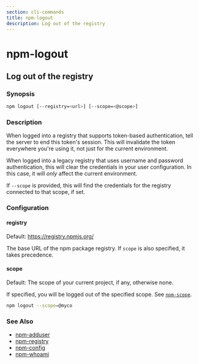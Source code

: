 ```yaml
---
section: cli-commands 
title: npm-logout
description: Log out of the registry
---
```


# npm-logout

## Log out of the registry

### Synopsis

```bash
npm logout [--registry=<url>] [--scope=<@scope>]
```

### Description

When logged into a registry that supports token-based authentication, tell the
server to end this token's session. This will invalidate the token everywhere
you're using it, not just for the current environment.

When logged into a legacy registry that uses username and password authentication, this will
clear the credentials in your user configuration. In this case, it will _only_ affect
the current environment.

If `--scope` is provided, this will find the credentials for the registry
connected to that scope, if set.

### Configuration

#### registry

Default: https://registry.npmjs.org/

The base URL of the npm package registry. If `scope` is also specified,
it takes precedence.

#### scope

Default: The scope of your current project, if any, otherwise none.

If specified, you will be logged out of the specified scope. See [`npm-scope`](npm-scope).

```bash
npm logout --scope=@myco
```

### See Also

* [npm-adduser](/cli-commands/npm-adduser)
* [npm-registry](/using-npm/registry)
* [npm-config](/cli-commands/npm-config)
* [npm-whoami](/cli-commands/npm-whoami)
